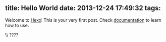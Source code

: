 title: Hello World
date: 2013-12-24 17:49:32
tags:
---

Welcome to [Hexo](http://zespia.tw/hexo)! This is your very first post. Check [documentation](http://zespia.tw/hexo/docs) to learn how to use.

\\\\
????
